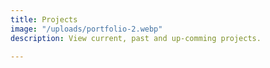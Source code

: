 ```yaml
---
title: Projects
image: "/uploads/portfolio-2.webp"
description: View current, past and up-comming projects.

---
```

